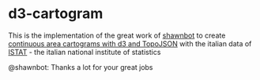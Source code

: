 # d3-cartogram

This is the implementation of the great work of <a href="https://github.com/shawnbot">shawnbot</a> to create <a href="https://github.com/shawnbot/d3-cartogram">continuous area cartograms with d3 and TopoJSON</a> with the italian data of <a href="http://www.istat.it">ISTAT</a> - the italian national institute of statistics

@shawnbot: Thanks a lot for your great jobs
